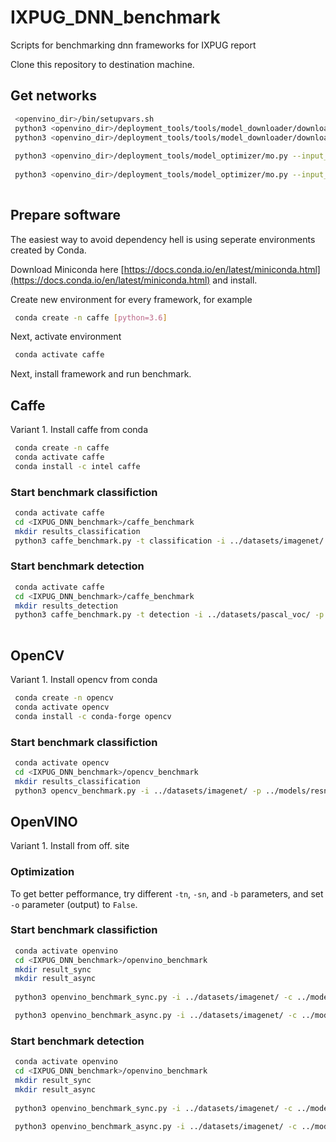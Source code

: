 # IXPUG_DNN_benchmark
Scripts for benchmarking dnn frameworks for IXPUG report

Clone this repository to destination machine.

## Get networks

```bash
 <openvino_dir>/bin/setupvars.sh
 python3 <openvino_dir>/deployment_tools/tools/model_downloader/downloader.py --output <output_folder> -- name resnet-50 
 python3 <openvino_dir>/deployment_tools/tools/model_downloader/downloader.py --output <output_folder> -- name ssd300
 
 python3 <openvino_dir>/deployment_tools/model_optimizer/mo.py --input_model <resnet50_folder>/resnet-50.caffemodel --input_proto <resnet50_folder>/resnet-50.prototxt 
 
 python3 <openvino_dir>/deployment_tools/model_optimizer/mo.py --input_model <ssd300_folder>/ssd300.caffemodel --input_proto <ssd300_folder>/ssd300.prototxt  --mean_values [104.0,117.0,123.0]
 
```

## Prepare software


The easiest way to avoid dependency hell is using seperate environments created by Conda. 

Download Miniconda here [https://docs.conda.io/en/latest/miniconda.html](https://docs.conda.io/en/latest/miniconda.html) and install.

Create new environment for every framework, for example
```bash
 conda create -n caffe [python=3.6]
```

Next, activate environment

```bash
 conda activate caffe
```

Next, install framework and run benchmark.


## Caffe

Variant 1. Install caffe from conda

```bash
 conda create -n caffe
 conda activate caffe
 conda install -c intel caffe
```

### Start benchmark classifiction

```bash
 conda activate caffe
 cd <IXPUG_DNN_benchmark>/caffe_benchmark
 mkdir results_classification
 python3 caffe_benchmark.py -t classification -i ../datasets/imagenet/ -p ../models/resnet-50.prototxt -m ../models/resnet-50.caffemodel -ni 1000 -o False -of ./results_classification/ -r ./results_classification/result.csv
```

### Start benchmark detection
```bash
 conda activate caffe
 cd <IXPUG_DNN_benchmark>/caffe_benchmark
 mkdir results_detection
 python3 caffe_benchmark.py -t detection -i ../datasets/pascal_voc/ -p ../models/ssd300.prototxt -m ../models/ssd300.caffemodel -ni 1000 -o False -of ./results_detection/ -r ./results_detection/result.csv -me [104,117,123]
 
```

## OpenCV

Variant 1. Install opencv from conda

```bash
 conda create -n opencv
 conda activate opencv
 conda install -c conda-forge opencv
```

### Start benchmark classifiction

```bash
 conda activate opencv
 cd <IXPUG_DNN_benchmark>/opencv_benchmark
 mkdir results_classification
 python3 opencv_benchmark.py -i ../datasets/imagenet/ -p ../models/resnet-50.prototxt -m ../models/resnet-50.caffemodel -ni 1000 -o False -of ./results_classification/ -r ./results_classification/result.csv -w 224 -he 224 -s 1.0
```

## OpenVINO

Variant 1. Install from off. site

### Optimization 
To get better pefformance, try different `-tn`, `-sn`, and `-b` parameters, and set `-o` parameter (output) to `False`.

### Start benchmark classifiction

```bash
 conda activate openvino
 cd <IXPUG_DNN_benchmark>/openvino_benchmark
 mkdir result_sync
 mkdir result_async
 
 python3 openvino_benchmark_sync.py -i ../datasets/imagenet/ -c ../models/resnet-50.xml -m ../models/resnet-50.bin -ni 1000 -o False -of ./result_sync/ -r result_sync.csv -s 1.0 -w 224 -he 224 -tn 1 -sn 1 -b 1

 python3 openvino_benchmark_async.py -i ../datasets/imagenet/ -c ../models/resnet-50.xml -m ../models/resnet-50.bin -ni 1000 -o False -of ./result_async/ -r result_async.csv -s 1.0 -w 224 -he 224 -tn 1 -sn 1 -b 1
```

### Start benchmark detection

```bash
 conda activate openvino
 cd <IXPUG_DNN_benchmark>/openvino_benchmark
 mkdir result_sync
 mkdir result_async
 
 python3 openvino_benchmark_sync.py -i ../datasets/imagenet/ -c ../models/ssd300.xml -m ../models/ssd300.bin -ni 1000 -o False -of ./result_sync/ -r result_sync.csv -s 1.0 -w 300 -he 300 -tn 1 -sn 1 -b 1

 python3 openvino_benchmark_async.py -i ../datasets/imagenet/ -c ../models/ssd300.xml -m ../models/ssd300.bin -ni 1000 -o False -of ./result_async/ -r result_async.csv -s 1.0 -w 300 -he 300 -tn 1 -sn 1 -b 1
```
